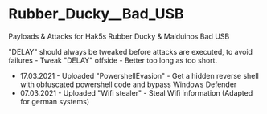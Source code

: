 # Rubber_Ducky__Bad_USB
Payloads &amp; Attacks for Hak5s Rubber Ducky & Malduinos Bad USB

"DELAY" should always be tweaked before attacks are executed, to avoid failures - Tweak "DELAY" offside - Better too long as too short.

* 17.03.2021 - Uploaded "PowershellEvasion" - Get a hidden reverse shell with obfuscated powershell code and bypass Windows Defender
* 07.03.2021 - Uploaded "Wifi stealer" - Steal Wifi information (Adapted for german systems)
